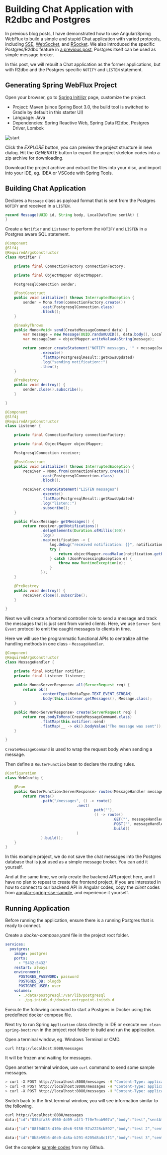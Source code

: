 # Building Chat Application with R2dbc and Postgres

In previous blog posts, I have demonstrated how to use Angular/Spring WebFlux to build a simple and stupid Chat application with varied protocols, including [SSE](https://medium.com/zero-equals-false/building-a-chat-application-with-angular-and-spring-reactive-sse-c0fdddcd7d70), [WebSocket](https://medium.com/zero-equals-false/building-a-chat-application-with-angular-and-spring-reactive-websocket-part-2-ad140125cbd2), and [RSocket](https://medium.com/swlh/building-a-chat-application-with-angular-and-spring-rsocket-3cd8013f2f55). We also introduced the specific Postgres/R2dbc feature in [a previous post](https://medium.com/zero-equals-false/dealing-with-postgres-specific-json-enum-type-and-notifier-listener-with-r2dbc-f15cc104aa10), Postgres itself can be used as simple message broker.

In this post, we will rebuilt a Chat application as the former applications, but with R2dbc and the Postgres specific `NOTIFY` and `LISTEN` statement.

## Generating Spring WebFlux Project

Open your browser, go to [Spring Initilizr](http://start.spring.io) page, customize the project.

* Project: Maven (since Spring Boot 3.0, the build tool is switched to Gradle by default in this starter UI)
* Language: Java
* Dependencies: Spring Reactive Web, Spring Data R2dbc, Postgres Driver, Lombok

![start](./start.png)

Click the *EXPLORE* button, you can preview the project structure in new dialog. Hit the *GENERATE* button to export the project skeleton codes into a zip archive for downloading.

Download the project archive and extract the files into your disc, and import into your IDE, eg. IDEA or VSCode with Spring Tools.

## Building Chat Application

Declares a `Message` class as payload format that is sent from the Postgres `NOTIFY` and received in a `LISTEN`.

```java
record Message(UUID id, String body, LocalDateTime sentAt) {
}
```

Create a `Notifier` and `Listener` to perform the  `NOTIFY` and `LISTEN` in a Postgres aware SQL statement.

```java
@Component
@Slf4j
@RequiredArgsConstructor
class Notifier {

    private final ConnectionFactory connectionFactory;

    private final ObjectMapper objectMapper;

    PostgresqlConnection sender;

    @PostConstruct
    public void initialize() throws InterruptedException {
        sender = Mono.from(connectionFactory.create())
                .cast(PostgresqlConnection.class)
                .block();
    }

    @SneakyThrows
    public Mono<Void> send(CreateMessageCommand data) {
        var message = new Message(UUID.randomUUID(), data.body(), LocalDateTime.now());
        var messageJson = objectMapper.writeValueAsString(message);

        return sender.createStatement("NOTIFY messages, '" + messageJson + "'")
                .execute()
                .flatMap(PostgresqlResult::getRowsUpdated)
                .log("sending notification::")
                .then();
    }

    @PreDestroy
    public void destroy() {
        sender.close().subscribe();
    }

}

@Component
@Slf4j
@RequiredArgsConstructor
class Listener {

    private final ConnectionFactory connectionFactory;

    private final ObjectMapper objectMapper;

    PostgresqlConnection receiver;

    @PostConstruct
    public void initialize() throws InterruptedException {
        receiver = Mono.from(connectionFactory.create())
                .cast(PostgresqlConnection.class)
                .block();

        receiver.createStatement("LISTEN messages")
                .execute()
                .flatMap(PostgresqlResult::getRowsUpdated)
                .log("listen::")
                .subscribe();
    }

    public Flux<Message> getMessages() {
        return receiver.getNotifications()
                .delayElements(Duration.ofMillis(100))
                .log()
                .map(notification -> {
                    log.debug("received notification: {}", notification);
                    try {
                        return objectMapper.readValue(notification.getParameter(), Message.class);
                    } catch (JsonProcessingException e) {
                        throw new RuntimeException(e);
                    }
                });
    }

    @PreDestroy
    public void destroy() {
        receiver.close().subscribe();
    }

}
```

Next we will create a frontend controller role to send a message and track the messages that is just sent from varied clients. Here, we use `Server Sent Event` protocol to emit the caught messages to clients in time.

Here we will use the programmatic functional APIs to centralize all the handling methods in one class - `MessageHandler`.

```java
@Component
@RequiredArgsConstructor
class MessageHandler {

    private final Notifier notifier;
    private final Listener listener;

    public Mono<ServerResponse> all(ServerRequest req) {
        return ok()
                .contentType(MediaType.TEXT_EVENT_STREAM)
                .body(this.listener.getMessages(), Message.class);
    }

    public Mono<ServerResponse> create(ServerRequest req) {
        return req.bodyToMono(CreateMessageCommand.class)
                .flatMap(this.notifier::send)
                .flatMap(__ -> ok().bodyValue("The message was sent"));
    }

}
```

`CreateMessageCommand` is used to wrap the request body when sending a message.

Then define a `RouterFunction` bean to declare the routing rules.

```java
@Configuration
class WebConfig {

    @Bean
    public RouterFunction<ServerResponse> routes(MessageHandler messageHandler) {
        return route()
                .path("/messages", () -> route()
                                .nest(
                                        path(""),
                                        () -> route()
                                                .GET("", messageHandler::all)
                                                .POST("", messageHandler::create)
                                                .build()
                                )
                ).build();
    }
}

```

In this example project, we do not save the chat messages into the Postgres database that is just used as a simple message broker. You can add it yourself.

And at the same time, we only create the backend API project here, and I have no plan to repeat to create the frontend project, if you are interested in how to connect to our backend API in Angular codes, copy the *client* codes from [angular-spring-sse-sample](https://github.com/hantsy/angular-spring-sse-sample), and experience it yourself.

## Running Application

Before running the application, ensure there is a running Postgres that is ready to connect.

Create a *docker-compose.yaml* file in the project root folder.

```yml
services:
  postgres:
    image: postgres
    ports:
      - "5432:5432"
    restart: always
    environment:
      POSTGRES_PASSWORD: password
      POSTGRES_DB: blogdb
      POSTGRES_USER: user
    volumes:
      - ./data/postgresql:/var/lib/postgresql
      - ./pg-initdb.d:/docker-entrypoint-initdb.d
```

Execute the following command to start a Postgres in Docker using this predefined docker compose file.

Next try to run Spring `Application` class directly in IDE or execute `mvn clean spring-boot:run` in the project root folder to build and run the application.

Open a terminal window, eg. Windows Terminal or CMD.

```bash
curl http://localhost:8080/messages
```

It will be frozen and waiting for messages.

Open another terminal window, use `curl` command to send some sample messages.

```bash
> curl -X POST http://localhost:8080/messages -H "Content-Type: application/json" -d "{\"body\" :\"test\"}"
> curl -X POST http://localhost:8080/messages -H "Content-Type: application/json" -d "{\"body\" :\"test 2\"}"
> curl -X POST http://localhost:8080/messages -H "Content-Type: application/json" -d "{\"body\" :\"test 3\"}"

```

Switch back to the first terminal window, you will see information similar to the following.

```bash
curl http://localhost:8080/messages
data:{"id":"8354fa38-4960-4d09-a4f1-7f0e7eab907a","body":"test","sentAt":"2023-01-14T12:09:49.1174014"}

data:{"id":"88f0d028-410b-40c6-9150-57a2228cb592","body":"test 2","sentAt":"2023-01-14T12:10:47.7973986"}

data:{"id":"8b8e59b6-40c0-4a8a-b291-6205d8a8c1f1","body":"test 3","sentAt":"2023-01-14T12:11:01.4874459"}

```

Get the complete [sample codes](https://github.com/hantsy/spring-r2dbc-sample/tree/master/pg-notifier-listener) from my Github.
